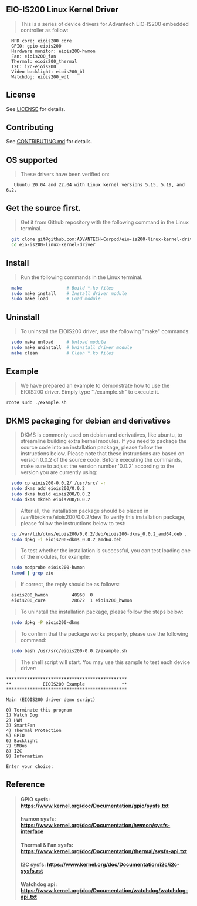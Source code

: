 ## EIO-IS200 Linux Kernel Driver
> This is a series of device drivers for Advantech EIO-IS200 embedded controller as follow:
```
  MFD core: eiois200_core
  GPIO: gpio-eiois200
  Hardware monitor: eiois200-hwmon
  Fan: eiois200_fan
  Thermal: eiois200_thermal
  I2C: i2c-eiois200
  Video backlight: eiois200_bl
  Watchdog: eiois200_wdt
```
## License

See [LICENSE](LICENSE) for details.

## Contributing

See [CONTRIBUTING.md](CONTRIBUTING.md) for details.

## OS supported
> These drivers have been verified on:
 ```
    Ubuntu 20.04 and 22.04 with Linux kernel versions 5.15, 5.19, and 6.2.
 ```
## Get the source first.
> Get it from Github repository with the following command in the Linux terminal.

```bash
  git clone git@github.com:ADVANTECH-Corpcd/eio-is200-linux-kernel-driver.git
  cd eio-is200-linux-kernel-driver
```
## Install
> Run the following commands in the Linux terminal.
```bash
  make                 # Build *.ko files
  sudo make install    # Install driver module
  sudo make load       # Load module
```
## Uninstall
> To uninstall the EIOIS200 driver, use the following "make" commands:
```bash
  sudo make unload     # Unload module
  sudo make uninstall  # Uninstall driver module
  make clean           # Clean *.ko files
```

## Example
> We have prepared an example to demonstrate how to use the EIOIS200 driver. Simply type "./example.sh" to execute it.
```bash
root# sudo ./example.sh
```

## DKMS packaging for debian and derivatives
> DKMS is commonly used on debian and derivatives, like ubuntu, to streamline building extra kernel modules. If you need to package the source code into an installation package, please follow the instructions below. Please note that these instructions are based on version 0.0.2 of the source code. Before executing the commands, make sure to adjust the version number '0.0.2' according to the version you are currently using:
```bash
  sudo cp eiois200-0.0.2/ /usr/src/ -r
  sudo dkms add eiois200/0.0.2
  sudo dkms build eiois200/0.0.2
  sudo dkms mkdeb eiois200/0.0.2
```
> After all, the installation package should be placed in /var/lib/dkms/eiois200/0.0.2/dev/
> To verify this installation package, please follow the instructions below to test:
```bash
  cp /var/lib/dkms/eiois200/0.0.2/deb/eiois200-dkms_0.0.2_amd64.deb .
  sudo dpkg -i eiois200-dkms_0.0.2_amd64.deb
```
> To test whether the installation is successful, you can test loading one of the modules, for example:
```bash
  sudo modprobe eiois200-hwmon
  lsmod | grep eio
```
> If correct, the reply should be as follows:
```bash
  eiois200_hwmon         40960  0
  eiois200_core          28672  1 eiois200_hwmon
```
> To uninstall the installation package, please follow the steps below:
```bash
  sudo dpkg -P eiois200-dkms
```
> To confirm that the package works properly, please use the following command:
```bash
  sudo bash /usr/src/eiois200-0.0.2/example.sh
```
> The shell script will start. You may use this sample to test each device driver:
```
**********************************************
**            EIOIS200 Example              **
**********************************************

Main (EIOIS200 driver demo script)

0) Terminate this program
1) Watch Dog
2) HWM
3) SmartFan
4) Thermal Protection
5) GPIO
6) Backlight
7) SMBus
8) I2C
9) Information

Enter your choice: 
```
## Reference
> #### GPIO sysfs: https://www.kernel.org/doc/Documentation/gpio/sysfs.txt
> #### hwmon sysfs: https://www.kernel.org/doc/Documentation/hwmon/sysfs-interface
> #### Thermal & Fan sysfs: https://www.kernel.org/doc/Documentation/thermal/sysfs-api.txt
> #### I2C sysfs: https://www.kernel.org/doc/Documentation/i2c/i2c-sysfs.rst
> #### Watchdog api: https://www.kernel.org/doc/Documentation/watchdog/watchdog-api.txt
